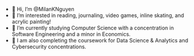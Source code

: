 - 👋 Hi, I’m @MilanKNguyen
- 👀 I’m interested in reading, journaling, video games, inline skating, and acrylic painting!
- 🌱 I’m currently studying Computer Science with a concentration in Software Engineering and a minor in Economics.
- 🍰 I am also completing the coursework for Data Science & Analytics and Cybersecurity concentrations.

<!---
MilanKNguyen/MilanKNguyen is a ✨ special ✨ repository because its `README.md` (this file) appears on your GitHub profile.
You can click the Preview link to take a look at your changes.
--->
